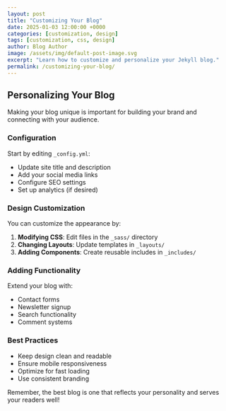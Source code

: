 ```yaml
---
layout: post
title: "Customizing Your Blog"
date: 2025-01-03 12:00:00 +0000
categories: [customization, design]
tags: [customization, css, design]
author: Blog Author
image: /assets/img/default-post-image.svg
excerpt: "Learn how to customize and personalize your Jekyll blog."
permalink: /customizing-your-blog/
---
```


## Personalizing Your Blog

Making your blog unique is important for building your brand and connecting with your audience.

### Configuration

Start by editing `_config.yml`:

- Update site title and description
- Add your social media links  
- Configure SEO settings
- Set up analytics (if desired)

### Design Customization

You can customize the appearance by:

1. **Modifying CSS**: Edit files in the `_sass/` directory
2. **Changing Layouts**: Update templates in `_layouts/`
3. **Adding Components**: Create reusable includes in `_includes/`

### Adding Functionality

Extend your blog with:

- Contact forms
- Newsletter signup
- Search functionality
- Comment systems

### Best Practices

- Keep design clean and readable
- Ensure mobile responsiveness
- Optimize for fast loading
- Use consistent branding

Remember, the best blog is one that reflects your personality and serves your readers well!